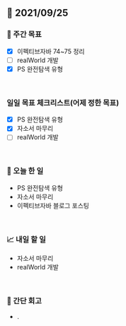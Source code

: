 ## 📅 2021/09/25


### 👏 주간 목표
- [x] 이펙티브자바 74~75 정리
- [ ] realWorld 개발
- [x] PS 완전탐색 유형

<br/>

### 일일 목표 체크리스트(어제 정한 목표)
- [x] PS 완전탐색 유형
- [x] 자소서 마무리
- [ ] realWorld 개발

<br/>

### 💯 오늘 한 일

- PS 완전탐색 유형
- 자소서 마무리
- 이펙티브자바 블로그 포스팅

<br/>

### 📈 내일 할 일

- 자소서 마무리
- realWorld 개발

<br/>

### 🤔 간단 회고

- .  

 

